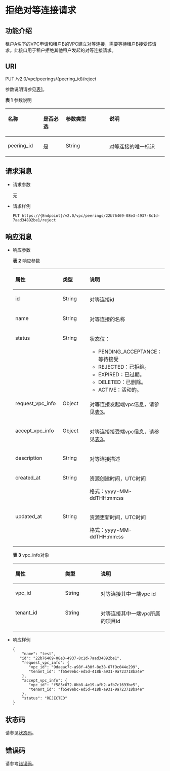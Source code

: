 # 拒绝对等连接请求<a name="vpc_peering_0005"></a>

## 功能介绍<a name="section721020365912"></a>

租户A名下的VPC申请和租户B的VPC建立对等连接，需要等待租户B接受该请求。此接口用于租户拒绝其他租户发起的对等连接请求。

## URI<a name="section1621114361197"></a>

PUT /v2.0/vpc/peerings/\{peering\_id\}/reject

参数说明请参见[表1](#table18880184689)。

**表 1**  参数说明

<a name="table18880184689"></a>
<table><thead align="left"><tr id="row13968641385"><th class="cellrowborder" valign="top" width="22.222222222222225%" id="mcps1.2.5.1.1"><p id="p209684410817"><a name="p209684410817"></a><a name="p209684410817"></a>名称</p>
</th>
<th class="cellrowborder" valign="top" width="14.14141414141414%" id="mcps1.2.5.1.2"><p id="p69681441386"><a name="p69681441386"></a><a name="p69681441386"></a>是否必选</p>
</th>
<th class="cellrowborder" valign="top" width="27.27272727272727%" id="mcps1.2.5.1.3"><p id="p1096813412811"><a name="p1096813412811"></a><a name="p1096813412811"></a>参数类型</p>
</th>
<th class="cellrowborder" valign="top" width="36.36363636363636%" id="mcps1.2.5.1.4"><p id="p139686416813"><a name="p139686416813"></a><a name="p139686416813"></a>说明</p>
</th>
</tr>
</thead>
<tbody><tr id="row19681041189"><td class="cellrowborder" valign="top" width="22.222222222222225%" headers="mcps1.2.5.1.1 "><p id="p1013244217196"><a name="p1013244217196"></a><a name="p1013244217196"></a>peering_id</p>
</td>
<td class="cellrowborder" valign="top" width="14.14141414141414%" headers="mcps1.2.5.1.2 "><p id="p1797015416817"><a name="p1797015416817"></a><a name="p1797015416817"></a>是</p>
</td>
<td class="cellrowborder" valign="top" width="27.27272727272727%" headers="mcps1.2.5.1.3 "><p id="p19701411813"><a name="p19701411813"></a><a name="p19701411813"></a>String</p>
</td>
<td class="cellrowborder" valign="top" width="36.36363636363636%" headers="mcps1.2.5.1.4 "><p id="p109701641488"><a name="p109701641488"></a><a name="p109701641488"></a>对等连接的唯一标识</p>
</td>
</tr>
</tbody>
</table>

## 请求消息<a name="section621715361794"></a>

-   请求参数

    无

-   请求样例

    ```
    PUT https://{Endpoint}/v2.0/vpc/peerings/22b76469-08e3-4937-8c1d-7aad34892be1/reject
    ```


## 响应消息<a name="section132183368912"></a>

-   响应参数

    **表 2**  响应参数

    <a name="table14258131481112"></a>
    <table><thead align="left"><tr id="row1525861441116"><th class="cellrowborder" valign="top" width="32.81%" id="mcps1.2.4.1.1"><p id="p625881431111"><a name="p625881431111"></a><a name="p625881431111"></a>属性</p>
    </th>
    <th class="cellrowborder" valign="top" width="23.43%" id="mcps1.2.4.1.2"><p id="p325891414115"><a name="p325891414115"></a><a name="p325891414115"></a>类型</p>
    </th>
    <th class="cellrowborder" valign="top" width="43.76%" id="mcps1.2.4.1.3"><p id="p1325811410110"><a name="p1325811410110"></a><a name="p1325811410110"></a>说明</p>
    </th>
    </tr>
    </thead>
    <tbody><tr id="row195391034944"><td class="cellrowborder" valign="top" width="32.81%" headers="mcps1.2.4.1.1 "><p id="p1053943410414"><a name="p1053943410414"></a><a name="p1053943410414"></a>id</p>
    </td>
    <td class="cellrowborder" valign="top" width="23.43%" headers="mcps1.2.4.1.2 "><p id="p753963414417"><a name="p753963414417"></a><a name="p753963414417"></a>String</p>
    </td>
    <td class="cellrowborder" valign="top" width="43.76%" headers="mcps1.2.4.1.3 "><p id="p17539123411413"><a name="p17539123411413"></a><a name="p17539123411413"></a>对等连接id</p>
    </td>
    </tr>
    <tr id="row6258114111117"><td class="cellrowborder" valign="top" width="32.81%" headers="mcps1.2.4.1.1 "><p id="p2258514141119"><a name="p2258514141119"></a><a name="p2258514141119"></a>name</p>
    </td>
    <td class="cellrowborder" valign="top" width="23.43%" headers="mcps1.2.4.1.2 "><p id="p172581414111119"><a name="p172581414111119"></a><a name="p172581414111119"></a>String</p>
    </td>
    <td class="cellrowborder" valign="top" width="43.76%" headers="mcps1.2.4.1.3 "><p id="p225811149115"><a name="p225811149115"></a><a name="p225811149115"></a>对等连接的名称</p>
    </td>
    </tr>
    <tr id="row45401734847"><td class="cellrowborder" valign="top" width="32.81%" headers="mcps1.2.4.1.1 "><p id="p354083416417"><a name="p354083416417"></a><a name="p354083416417"></a>status</p>
    </td>
    <td class="cellrowborder" valign="top" width="23.43%" headers="mcps1.2.4.1.2 "><p id="p11540034946"><a name="p11540034946"></a><a name="p11540034946"></a>String</p>
    </td>
    <td class="cellrowborder" valign="top" width="43.76%" headers="mcps1.2.4.1.3 "><p id="p11298143785016"><a name="p11298143785016"></a><a name="p11298143785016"></a>状态位：</p>
    <a name="ul6640134318521"></a><a name="ul6640134318521"></a><ul id="ul6640134318521"><li>PENDING_ACCEPTANCE：等待接受</li><li>REJECTED：已拒绝。</li><li>EXPIRED：已过期。</li><li>DELETED：已删除。</li><li>ACTIVE：活动的。</li></ul>
    </td>
    </tr>
    <tr id="row925801431119"><td class="cellrowborder" valign="top" width="32.81%" headers="mcps1.2.4.1.1 "><p id="p825911451110"><a name="p825911451110"></a><a name="p825911451110"></a>request_vpc_info</p>
    </td>
    <td class="cellrowborder" valign="top" width="23.43%" headers="mcps1.2.4.1.2 "><p id="p1425911414113"><a name="p1425911414113"></a><a name="p1425911414113"></a>Object</p>
    </td>
    <td class="cellrowborder" valign="top" width="43.76%" headers="mcps1.2.4.1.3 "><p id="p12259181441112"><a name="p12259181441112"></a><a name="p12259181441112"></a>对等连接发起端vpc信息，请参见<a href="#table1125991417114">表3</a>。</p>
    </td>
    </tr>
    <tr id="row0259161401118"><td class="cellrowborder" valign="top" width="32.81%" headers="mcps1.2.4.1.1 "><p id="p725941415110"><a name="p725941415110"></a><a name="p725941415110"></a>accept_vpc_info</p>
    </td>
    <td class="cellrowborder" valign="top" width="23.43%" headers="mcps1.2.4.1.2 "><p id="p14259111441119"><a name="p14259111441119"></a><a name="p14259111441119"></a>Object</p>
    </td>
    <td class="cellrowborder" valign="top" width="43.76%" headers="mcps1.2.4.1.3 "><p id="p1225921416112"><a name="p1225921416112"></a><a name="p1225921416112"></a>对等连接接受端vpc信息，请参见<a href="#table1125991417114">表3</a>。</p>
    </td>
    </tr>
    <tr id="row17791105316527"><td class="cellrowborder" valign="top" width="32.81%" headers="mcps1.2.4.1.1 "><p id="p9792195385219"><a name="p9792195385219"></a><a name="p9792195385219"></a>description</p>
    </td>
    <td class="cellrowborder" valign="top" width="23.43%" headers="mcps1.2.4.1.2 "><p id="p3792205365218"><a name="p3792205365218"></a><a name="p3792205365218"></a>String</p>
    </td>
    <td class="cellrowborder" valign="top" width="43.76%" headers="mcps1.2.4.1.3 "><p id="p10792953155215"><a name="p10792953155215"></a><a name="p10792953155215"></a>对等连接描述</p>
    </td>
    </tr>
    <tr id="row4121155915218"><td class="cellrowborder" valign="top" width="32.81%" headers="mcps1.2.4.1.1 "><p id="p1312155914528"><a name="p1312155914528"></a><a name="p1312155914528"></a>created_at</p>
    </td>
    <td class="cellrowborder" valign="top" width="23.43%" headers="mcps1.2.4.1.2 "><p id="p201218597524"><a name="p201218597524"></a><a name="p201218597524"></a>String</p>
    </td>
    <td class="cellrowborder" valign="top" width="43.76%" headers="mcps1.2.4.1.3 "><p id="p1395374115919"><a name="p1395374115919"></a><a name="p1395374115919"></a>资源创建时间，UTC时间</p>
    <p id="p65980291419"><a name="p65980291419"></a><a name="p65980291419"></a>格式：yyyy-MM-ddTHH:mm:ss</p>
    </td>
    </tr>
    <tr id="row15465113115319"><td class="cellrowborder" valign="top" width="32.81%" headers="mcps1.2.4.1.1 "><p id="p74651838533"><a name="p74651838533"></a><a name="p74651838533"></a>updated_at</p>
    </td>
    <td class="cellrowborder" valign="top" width="23.43%" headers="mcps1.2.4.1.2 "><p id="p8465203125315"><a name="p8465203125315"></a><a name="p8465203125315"></a>String</p>
    </td>
    <td class="cellrowborder" valign="top" width="43.76%" headers="mcps1.2.4.1.3 "><p id="p271618182568"><a name="p271618182568"></a><a name="p271618182568"></a>资源更新时间，UTC时间</p>
    <p id="p187161918125617"><a name="p187161918125617"></a><a name="p187161918125617"></a>格式：yyyy-MM-ddTHH:mm:ss</p>
    </td>
    </tr>
    </tbody>
    </table>

    **表 3**  vpc\_info对象

    <a name="table1125991417114"></a>
    <table><thead align="left"><tr id="row1725931413118"><th class="cellrowborder" valign="top" width="32.81%" id="mcps1.2.4.1.1"><p id="p122592014121114"><a name="p122592014121114"></a><a name="p122592014121114"></a>属性</p>
    </th>
    <th class="cellrowborder" valign="top" width="23.43%" id="mcps1.2.4.1.2"><p id="p11259121417111"><a name="p11259121417111"></a><a name="p11259121417111"></a>类型</p>
    </th>
    <th class="cellrowborder" valign="top" width="43.76%" id="mcps1.2.4.1.3"><p id="p17259191412115"><a name="p17259191412115"></a><a name="p17259191412115"></a>说明</p>
    </th>
    </tr>
    </thead>
    <tbody><tr id="row4259191411115"><td class="cellrowborder" valign="top" width="32.81%" headers="mcps1.2.4.1.1 "><p id="p1125911141118"><a name="p1125911141118"></a><a name="p1125911141118"></a>vpc_id</p>
    </td>
    <td class="cellrowborder" valign="top" width="23.43%" headers="mcps1.2.4.1.2 "><p id="p1026031417117"><a name="p1026031417117"></a><a name="p1026031417117"></a>String</p>
    </td>
    <td class="cellrowborder" valign="top" width="43.76%" headers="mcps1.2.4.1.3 "><p id="p926061418117"><a name="p926061418117"></a><a name="p926061418117"></a>对等连接其中一端vpc id</p>
    </td>
    </tr>
    <tr id="row1326013145116"><td class="cellrowborder" valign="top" width="32.81%" headers="mcps1.2.4.1.1 "><p id="p72601514191115"><a name="p72601514191115"></a><a name="p72601514191115"></a>tenant_id</p>
    </td>
    <td class="cellrowborder" valign="top" width="23.43%" headers="mcps1.2.4.1.2 "><p id="p3260171410114"><a name="p3260171410114"></a><a name="p3260171410114"></a>String</p>
    </td>
    <td class="cellrowborder" valign="top" width="43.76%" headers="mcps1.2.4.1.3 "><p id="p326071415115"><a name="p326071415115"></a><a name="p326071415115"></a>对等连接其中一端vpc所属的项目id</p>
    </td>
    </tr>
    </tbody>
    </table>

-   响应样例

    ```
    {
        "name": "test", 
       "id": "22b76469-08e3-4937-8c1d-7aad34892be1",
        "request_vpc_info": {
           "vpc_id": "9daeac7c-a98f-430f-8e38-67f9c044e299",
           "tenant_id": "f65e9ebc-ed5d-418b-a931-9a723718ba4e"
        },
        "accept_vpc_info": {
           "vpc_id": "f583c072-0bb8-4e19-afb2-afb7c1693be5",
           "tenant_id": "f65e9ebc-ed5d-418b-a931-9a723718ba4e"
        }, 
        "status": "REJECTED"
    }
    ```


## 状态码<a name="section31981619"></a>

请参见[状态码](状态码.md)。

## 错误码<a name="section85821649202813"></a>

请参考[错误码](错误码.md)。

